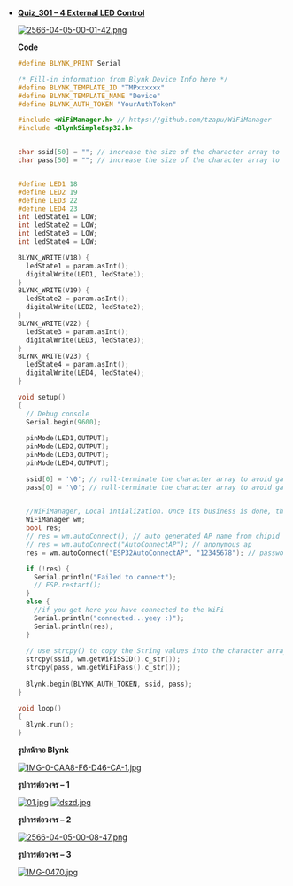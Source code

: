 * [__Quiz_301 – 4 External LED Control__](https://github.com/panupongKanin/Embedded_Systems-2565/tree/main/Module1-IOT%20(Part%203)/Quiz_301)

  [![2566-04-05-00-01-42.png](https://i.postimg.cc/mrS1YqNQ/2566-04-05-00-01-42.png)](https://postimg.cc/XZpv3sPJ)

  __Code__

  ```C++
  #define BLYNK_PRINT Serial

  /* Fill-in information from Blynk Device Info here */
  #define BLYNK_TEMPLATE_ID "TMPxxxxxx"
  #define BLYNK_TEMPLATE_NAME "Device"
  #define BLYNK_AUTH_TOKEN "YourAuthToken"

  #include <WiFiManager.h> // https://github.com/tzapu/WiFiManager
  #include <BlynkSimpleEsp32.h>


  char ssid[50] = ""; // increase the size of the character array to fit the maximum length of a WiFi SSID
  char pass[50] = ""; // increase the size of the character array to fit the maximum length of a WiFi password


  #define LED1 18
  #define LED2 19
  #define LED3 22
  #define LED4 23
  int ledState1 = LOW;
  int ledState2 = LOW;
  int ledState3 = LOW;
  int ledState4 = LOW;

  BLYNK_WRITE(V18) {
    ledState1 = param.asInt();
    digitalWrite(LED1, ledState1);
  }
  BLYNK_WRITE(V19) {
    ledState2 = param.asInt();
    digitalWrite(LED2, ledState2);
  }
  BLYNK_WRITE(V22) {
    ledState3 = param.asInt();
    digitalWrite(LED3, ledState3);
  }
  BLYNK_WRITE(V23) {
    ledState4 = param.asInt();
    digitalWrite(LED4, ledState4);
  }

  void setup()
  {
    // Debug console
    Serial.begin(9600);
    
    pinMode(LED1,OUTPUT);
    pinMode(LED2,OUTPUT);
    pinMode(LED3,OUTPUT);
    pinMode(LED4,OUTPUT);

    ssid[0] = '\0'; // null-terminate the character array to avoid garbage values
    pass[0] = '\0'; // null-terminate the character array to avoid garbage values

    
    //WiFiManager, Local intialization. Once its business is done, there is no need to keep it around
    WiFiManager wm;
    bool res;
    // res = wm.autoConnect(); // auto generated AP name from chipid
    // res = wm.autoConnect("AutoConnectAP"); // anonymous ap
    res = wm.autoConnect("ESP32AutoConnectAP", "12345678"); // password protected ap

    if (!res) {
      Serial.println("Failed to connect");
      // ESP.restart();
    }
    else {
      //if you get here you have connected to the WiFi
      Serial.println("connected...yeey :)");
      Serial.println(res);
    }
    
    // use strcpy() to copy the String values into the character arrays
    strcpy(ssid, wm.getWiFiSSID().c_str());
    strcpy(pass, wm.getWiFiPass().c_str());
    
    Blynk.begin(BLYNK_AUTH_TOKEN, ssid, pass);
  }

  void loop()
  {
    Blynk.run();
  }
  ```
  __รูปหน้าจอ Blynk__

  [![IMG-0-CAA8-F6-D46-CA-1.jpg](https://i.postimg.cc/c4bf5V3Z/IMG-0-CAA8-F6-D46-CA-1.jpg)](https://postimg.cc/568HXKpk)

  __รูปการต่อวงจร – 1__
  
  [![01.jpg](https://i.postimg.cc/Gm3yMhjs/01.jpg)](https://postimg.cc/pp7rrv42)
  [![dszd.jpg](https://i.postimg.cc/kgRjgckc/dszd.jpg)](https://postimg.cc/YvkNX12G)
  
  __รูปการต่อวงจร – 2__
  
  [![2566-04-05-00-08-47.png](https://i.postimg.cc/3RmGyRfx/2566-04-05-00-08-47.png)](https://postimg.cc/DJf0H2K9)

  __รูปการต่อวงจร – 3__
  
  [![IMG-0470.jpg](https://i.postimg.cc/Jz7KVF5c/IMG-0470.jpg)](https://postimg.cc/4mMppBMm)


